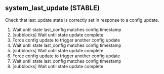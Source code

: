 
## system_last_update (STABLE)

Check that last_update state is correctly set in response to a config update.

1. Wait until state last_config matches config timestamp
1. [subblocks] Wait until state update complete
1. Force config update to trigger another config update
1. Wait until state last_config matches config timestamp
1. [subblocks] Wait until state update complete
1. Force config update to trigger another config update
1. Wait until state last_config matches config timestamp
1. [subblocks] Wait until state update complete
